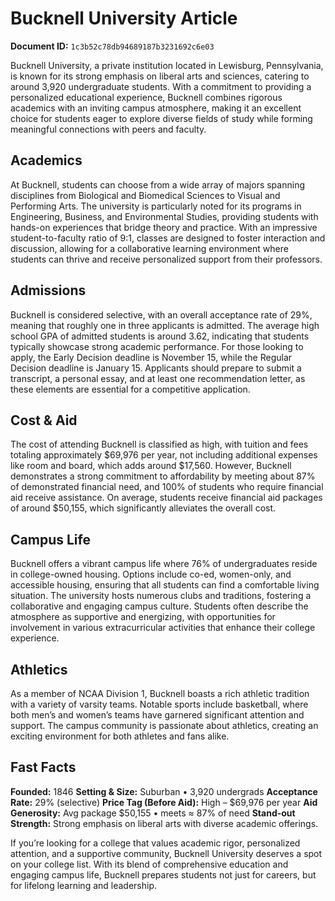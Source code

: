 # Bucknell University Article

**Document ID:** `1c3b52c78db94689187b3231692c6e03`

Bucknell University, a private institution located in Lewisburg, Pennsylvania, is known for its strong emphasis on liberal arts and sciences, catering to around 3,920 undergraduate students. With a commitment to providing a personalized educational experience, Bucknell combines rigorous academics with an inviting campus atmosphere, making it an excellent choice for students eager to explore diverse fields of study while forming meaningful connections with peers and faculty.

## Academics
At Bucknell, students can choose from a wide array of majors spanning disciplines from Biological and Biomedical Sciences to Visual and Performing Arts. The university is particularly noted for its programs in Engineering, Business, and Environmental Studies, providing students with hands-on experiences that bridge theory and practice. With an impressive student-to-faculty ratio of 9:1, classes are designed to foster interaction and discussion, allowing for a collaborative learning environment where students can thrive and receive personalized support from their professors.

## Admissions
Bucknell is considered selective, with an overall acceptance rate of 29%, meaning that roughly one in three applicants is admitted. The average high school GPA of admitted students is around 3.62, indicating that students typically showcase strong academic performance. For those looking to apply, the Early Decision deadline is November 15, while the Regular Decision deadline is January 15. Applicants should prepare to submit a transcript, a personal essay, and at least one recommendation letter, as these elements are essential for a competitive application.

## Cost & Aid
The cost of attending Bucknell is classified as high, with tuition and fees totaling approximately $69,976 per year, not including additional expenses like room and board, which adds around $17,560. However, Bucknell demonstrates a strong commitment to affordability by meeting about 87% of demonstrated financial need, and 100% of students who require financial aid receive assistance. On average, students receive financial aid packages of around $50,155, which significantly alleviates the overall cost.

## Campus Life
Bucknell offers a vibrant campus life where 76% of undergraduates reside in college-owned housing. Options include co-ed, women-only, and accessible housing, ensuring that all students can find a comfortable living situation. The university hosts numerous clubs and traditions, fostering a collaborative and engaging campus culture. Students often describe the atmosphere as supportive and energizing, with opportunities for involvement in various extracurricular activities that enhance their college experience.

## Athletics
As a member of NCAA Division 1, Bucknell boasts a rich athletic tradition with a variety of varsity teams. Notable sports include basketball, where both men’s and women’s teams have garnered significant attention and support. The campus community is passionate about athletics, creating an exciting environment for both athletes and fans alike.

## Fast Facts
**Founded:** 1846
**Setting & Size:** Suburban • 3,920 undergrads
**Acceptance Rate:** 29% (selective)
**Price Tag (Before Aid):** High – $69,976 per year
**Aid Generosity:** Avg package $50,155 • meets ≈ 87% of need
**Stand-out Strength:** Strong emphasis on liberal arts with diverse academic offerings.

If you’re looking for a college that values academic rigor, personalized attention, and a supportive community, Bucknell University deserves a spot on your college list. With its blend of comprehensive education and engaging campus life, Bucknell prepares students not just for careers, but for lifelong learning and leadership.

